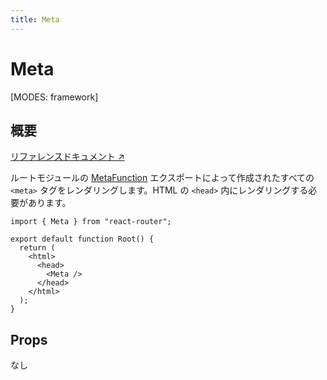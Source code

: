```yaml
---
title: Meta
---
```


# Meta

[MODES: framework]

## 概要

[リファレンスドキュメント ↗](https://api.reactrouter.com/v7/functions/react_router.Meta.html)

ルートモジュールの [MetaFunction](../Other/MetaFunction) エクスポートによって作成されたすべての `<meta>` タグをレンダリングします。HTML の `<head>` 内にレンダリングする必要があります。

```tsx
import { Meta } from "react-router";

export default function Root() {
  return (
    <html>
      <head>
        <Meta />
      </head>
    </html>
  );
}
```

## Props

なし

